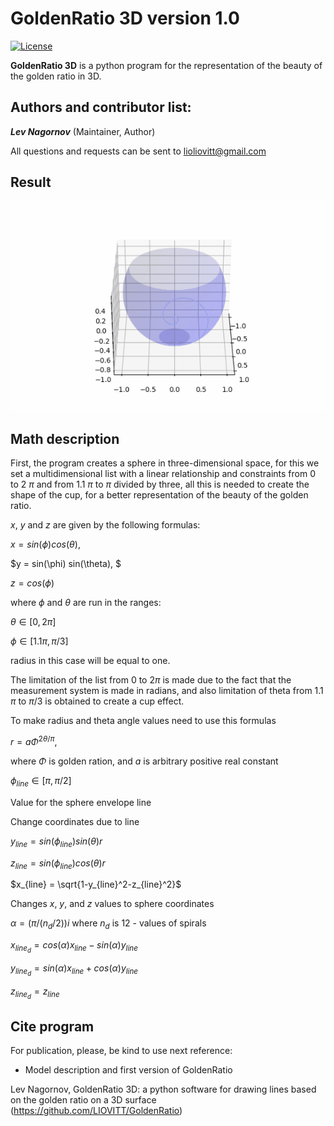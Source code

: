 GoldenRatio 3D version 1.0
====================
[![License](https://img.shields.io/badge/License-GPLv3-orange.svg)](https://github.com/)

**GoldenRatio 3D** is a python program for the representation of the beauty of the golden ratio in 3D. 

Authors and contributor list:
---
_**Lev Nagornov**_ (Maintainer, Author)

All questions and requests can be sent to lioliovitt@gmail.com  

Result
---

![My Image](https://github.com/LIOVITT/GoldenRatio/blob/main/image.gif)


Math description
---
First, the program creates a sphere in three-dimensional space, for this we set a multidimensional list with a linear
relationship and constraints from 0 to 2 $\pi$ and from 1.1 $\pi$ to $\pi$ divided by three, all this is needed to create the shape
of the cup, for a better representation of the beauty of the golden ratio.

$x$, $y$ and $z$ are given by the following formulas:

$x = sin(\phi) cos(\theta),$

$y = sin(\phi) sin(\theta), $

$z = cos(\phi)$

where $\phi$ and $\theta$ are run in the ranges:

$\theta \in [0, 2\pi]$

$\phi \in [1.1 \pi,\pi/3]$

radius in this case will be equal to one.

The limitation of the list from 0 to $2\pi$ is made due to the fact that the measurement system is made in radians,
and also limitation of theta from 1.1 $\pi$ to $\pi/3$ is obtained to create a cup effect.

To make radius and theta angle values need to use this formulas

$r=a\Phi^{2\theta/\pi}$,

where $\Phi$ is golden ration, 
and $a$ is arbitrary positive real constant

$\phi_{line} \in [\pi, \pi/2]$

Value for the sphere envelope line


Change coordinates due to line

$y_{line} = sin(\phi_{line})sin(\theta)r$

$z_{line} = sin(\phi_{line})cos(\theta)r$

$x_{line} = \sqrt{1-y_{line}^2-z_{line}^2}$


Changes $x$, $y$, and $z$ values to sphere coordinates

$\alpha = (\pi/(n_d/2))i$
where $`n_d`$ is 12 - values of spirals

$x_{line_{d}} = cos(\alpha)x_{line} - sin(\alpha)y_{line}$

$y_{line_{d}} = sin(\alpha)x_{line} + cos(\alpha)y_{line}$

$z_{line_{d}} = z_{line}$


## Cite program

For publication, please, be kind to use next reference:

- Model description and first version of GoldenRatio

Lev Nagornov,  GoldenRatio 3D: a python software for drawing lines based on the golden ratio on a 3D surface (https://github.com/LIOVITT/GoldenRatio)

